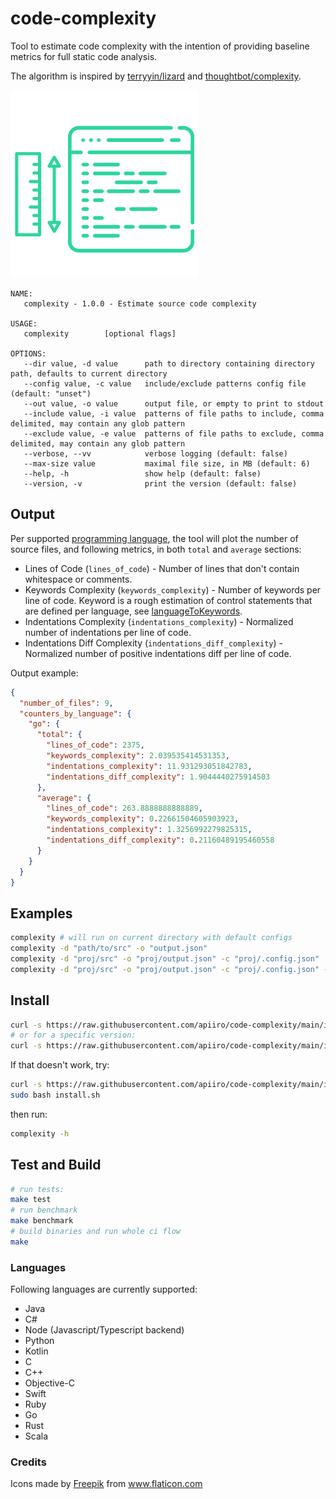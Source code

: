 # code-complexity

Tool to estimate code complexity with the intention of providing baseline metrics for full static code analysis.

The algorithm is inspired by [terryyin/lizard](https://github.com/terryyin/lizard) and [thoughtbot/complexity](https://github.com/thoughtbot/complexity).

![icon](code-complexity.png)

```
NAME:
   complexity - 1.0.0 - Estimate source code complexity

USAGE:
   complexity        [optional flags]

OPTIONS:
   --dir value, -d value      path to directory containing directory path, defaults to current directory
   --config value, -c value   include/exclude patterns config file (default: "unset")
   --out value, -o value      output file, or empty to print to stdout
   --include value, -i value  patterns of file paths to include, comma delimited, may contain any glob pattern
   --exclude value, -e value  patterns of file paths to exclude, comma delimited, may contain any glob pattern
   --verbose, --vv            verbose logging (default: false)
   --max-size value           maximal file size, in MB (default: 6)
   --help, -h                 show help (default: false)
   --version, -v              print the version (default: false)
```

## Output

Per supported [programming language](#languages), the tool will plot the number of source files, and following metrics, in both `total` and `average` sections:

* Lines of Code (`lines_of_code`) - Number of lines that don't contain whitespace or comments.
* Keywords Complexity (`keywords_complexity`) - Number of keywords per line of code. Keyword is a rough estimation of control statements that are defined per language, see [languageToKeywords](calculate/keywords.go).
* Indentations Complexity (`indentations_complexity`) - Normalized number of indentations per line of code.
* Indentations Diff Complexity (`indentations_diff_complexity`) - Normalized number of positive indentations diff per line of code.

Output example:

```json
{
  "number_of_files": 9,
  "counters_by_language": {
    "go": {
      "total": {
        "lines_of_code": 2375,
        "keywords_complexity": 2.039535414531353,
        "indentations_complexity": 11.931293051842783,
        "indentations_diff_complexity": 1.9044440275914503
      },
      "average": {
        "lines_of_code": 263.8888888888889,
        "keywords_complexity": 0.22661504605903923,
        "indentations_complexity": 1.3256992279825315,
        "indentations_diff_complexity": 0.21160489195460558
      }
    }
  }
}
```

## Examples

```bash
complexity # will run on current directory with default configs
complexity -d "path/to/src" -o "output.json"
complexity -d "proj/src" -o "proj/output.json" -c "proj/.config.json"
complexity -d "proj/src" -o "proj/output.json" -c "proj/.config.json" -i 'src/**,**.js,**.ts' -e 'test/**'
```

## Install

```bash
curl -s https://raw.githubusercontent.com/apiiro/code-complexity/main/install.sh | sudo bash
# or for a specific version:
curl -s https://raw.githubusercontent.com/apiiro/code-complexity/main/install.sh | sudo bash -s 1.4
```

If that doesn't work, try:
```bash
curl -s https://raw.githubusercontent.com/apiiro/code-complexity/main/install.sh -o install.sh
sudo bash install.sh
```

then run:

```bash
complexity -h
```

## Test and Build

```bash
# run tests:
make test
# run benchmark
make benchmark
# build binaries and run whole ci flow
make
```

### Languages

Following languages are currently supported:

* Java
* C#
* Node (Javascript/Typescript backend)
* Python
* Kotlin
* C
* C++
* Objective-C
* Swift
* Ruby
* Go
* Rust
* Scala

### Credits

<div>Icons made by <a href="https://www.freepik.com" title="Freepik">Freepik</a> from <a href="https://www.flaticon.com/" title="Flaticon">www.flaticon.com</a></div>
